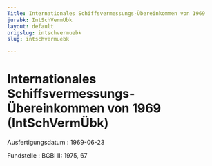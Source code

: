 ```yaml
---
Title: Internationales Schiffsvermessungs-Übereinkommen von 1969
jurabk: IntSchVermÜbk
layout: default
origslug: intschvermuebk
slug: intschvermuebk

---
```


# Internationales Schiffsvermessungs-Übereinkommen von 1969 (IntSchVermÜbk)

Ausfertigungsdatum
:   1969-06-23

Fundstelle
:   BGBl II: 1975, 67

